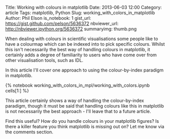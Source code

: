 Title: Working with colours in matplotlib
Date: 2013-06-03 12:00
Category: article
Tags: matplotlib, Python
Slug: working_with_colors_in_matplotlib
Author: Phil Elson
is_notebook: 1
gist_url: https://gist.github.com/pelson/5636372
nbviewer_url: http://nbviewer.ipython.org/5636372
summaryimg: thumb.png

When dealing with colours in scientific visualisations some people like to have a colourmap
which can be indexed into to pick specific colours. Whilst this isn't necessarily the best
way of handling colours in matplotlib, it certainly adds a degree of familiarity to users
who have come over from other visualisation tools, such as IDL.

In this article I'll cover one approach to using the colour-by-index paradigm in matplotlib.

<!-- PELICAN_END_SUMMARY -->

{% notebook working_with_colors_in_mpl/working_with_colors.ipynb cells[1:] %}

This article certainly shows a way of handling the colour-by-index paradigm,
though it must be said that handling colours like this in matplotlib is not
necessarily the best approach - I'll leave that to a future article.

Find this useful? How do you handle colours in your matplotlib figures? Is there a
killer feature you think matplotlib is missing out on? Let me know via the comments
section.

